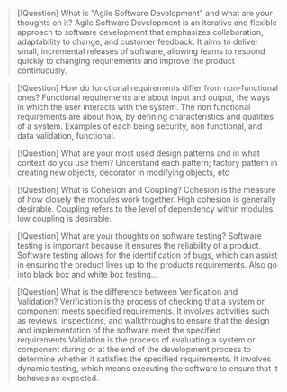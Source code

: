 
>[!Question] What is "Agile Software Development" and what are your thoughts on it?
> Agile Software Development is an iterative and flexible approach to software development that emphasizes collaboration, adaptability to change, and customer feedback. It aims to deliver small, incremental releases of software, allowing teams to respond quickly to changing requirements and improve the product continuously.

>[!Question] How do functional requirements differ from non-functional ones?
>Functional requirements are about input and output, the ways in which the user interacts with the system. The non functional requirements are about how, by defining characteristics and qualities of a system. Examples of each being security, non functional, and data validation, functional.

>[!Question] What are your most used design patterns and in what context do you use them?
>Understand each pattern; factory pattern in creating new objects, decorator in modifying objects, etc

> [!Question] What is Cohesion and Coupling?
> Cohesion is the measure of how closely the modules work together. High cohesion is generally desirable. Coupling refers to the level of dependency within modules, low coupling is desirable.

> [!Question] What are your thoughts on software testing?
> Software testing is important because it ensures the reliability of a product. Software testing allows for the identification of bugs, which can assist in ensuring the product lives up to the products requirements. Also go into black box and white box testing...

>[!Question] What is the difference between Verification and Validation?
> Verification is the process of checking that a system or component meets specified requirements. It involves activities such as reviews, inspections, and walkthroughs to ensure that the design and implementation of the software meet the specified requirements.Validation is the process of evaluating a system or component during or at the end of the development process to determine whether it satisfies the specified requirements. It involves dynamic testing, which means executing the software to ensure that it behaves as expected.

